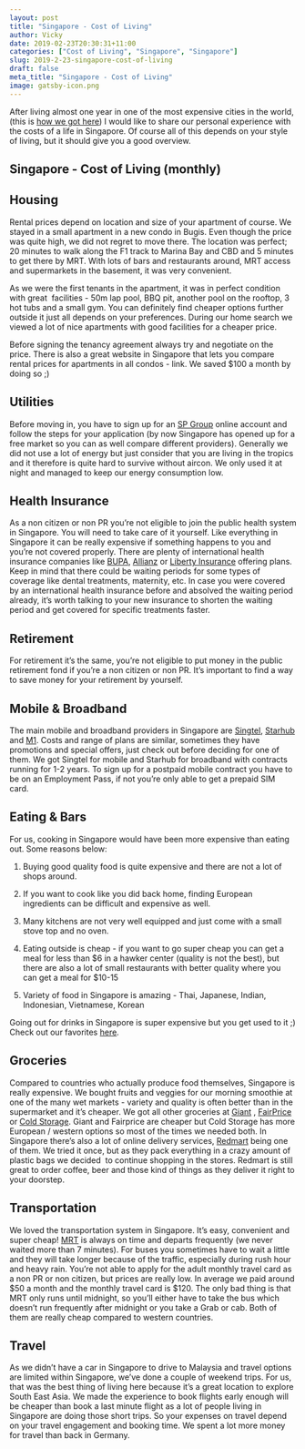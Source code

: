 ```yaml
---
layout: post
title: "Singapore - Cost of Living"
author: Vicky
date: 2019-02-23T20:30:31+11:00
categories: ["Cost of Living", "Singapore", "Singapore"]
slug: 2019-2-23-singapore-cost-of-living
draft: false
meta_title: "Singapore - Cost of Living"
image: gatsby-icon.png
---
```


After living almost one year in one of the most expensive cities in the world, (this is [how we got here](https://vickystrauf.com/home-1/2018/6/15/how-we-ended-up-in-singapore)) I would like to share our personal experience with the costs of a life in Singapore. Of course all of this depends on your style of living, but it should give you a good overview.

## Singapore - Cost of Living (monthly)

## Housing

Rental prices depend on location and size of your apartment of course. We stayed in a small apartment in a new condo in Bugis. Even though the price was quite high, we did not regret to move there. The location was perfect; 20 minutes to walk along the F1 track to Marina Bay and CBD and 5 minutes to get there by MRT. With lots of bars and restaurants around, MRT access and supermarkets in the basement, it was very convenient.

As we were the first tenants in the apartment, it was in perfect condition with great  facilities - 50m lap pool, BBQ pit, another pool on the rooftop, 3 hot tubs and a small gym. You can definitely find cheaper options further outside it just all depends on your preferences. During our home search we viewed a lot of nice apartments with good facilities for a cheaper price.

Before signing the tenancy agreement always try and negotiate on the price. There is also a great website in Singapore that lets you compare rental prices for apartments in all condos - link. We saved $100 a month by doing so ;)

## Utilities

Before moving in, you have to sign up for an [SP Group](https://services.spservices.sg/#/openAccount) online account and follow the steps for your application (by now Singapore has opened up for a free market so you can as well compare different providers). Generally we did not use a lot of energy but just consider that you are living in the tropics and it therefore is quite hard to survive without aircon. We only used it at night and managed to keep our energy consumption low.

## Health Insurance

As a non citizen or non PR you’re not eligible to join the public health system in Singapore. You will need to take care of it yourself. Like everything in Singapore it can be really expensive if something happens to you and you’re not covered properly. There are plenty of international health insurance companies like [BUPA](https://www.bupa.com/), [Allianz](https://www.allianzworldwidecare.com/en/) or [Liberty Insurance](https://www.libertyinsurance.com.sg/) offering plans. Keep in mind that there could be waiting periods for some types of coverage like dental treatments, maternity, etc. In case you were covered by an international health insurance before and absolved the waiting period already, it’s worth talking to your new insurance to shorten the waiting period and get covered for specific treatments faster.

## Retirement

For retirement it’s the same, you’re not eligible to put money in the public retirement fond if you’re a non citizen or non PR. It’s important to find a way to save money for your retirement by yourself.

## Mobile & Broadband

The main mobile and broadband providers in Singapore are [Singtel](https://www.singtel.com/), [Starhub](https://www.starhub.com/personal.html) and [M1](https://www.m1.com.sg/home). Costs and range of plans are similar, sometimes they have promotions and special offers, just check out before deciding for one of them. We got Singtel for mobile and Starhub for broadband with contracts running for 1-2 years. To sign up for a postpaid mobile contract you have to be on an Employment Pass, if not you’re only able to get a prepaid SIM card.

## Eating & Bars

For us, cooking in Singapore would have been more expensive than eating out. Some reasons below:

1.  Buying good quality food is quite expensive and there are not a lot of shops around.
    
2.  If you want to cook like you did back home, finding European ingredients can be difficult and expensive as well.
    
3.  Many kitchens are not very well equipped and just come with a small stove top and no oven.
    
4.  Eating outside is cheap - if you want to go super cheap you can get a meal for less than $6 in a hawker center (quality is not the best), but there are also a lot of small restaurants with better quality where you can get a meal for $10-15
    
5.  Variety of food in Singapore is amazing - Thai, Japanese, Indian, Indonesian, Vietnamese, Korean
    

Going out for drinks in Singapore is super expensive but you get used to it ;) Check out our favorites [here](https://vickystrauf.com/home-1/favoritebars).

## Groceries

Compared to countries who actually produce food themselves, Singapore is really expensive. We bought fruits and veggies for our morning smoothie at one of the many wet markets - variety and quality is often better than in the supermarket and it’s cheaper. We got all other groceries at [Giant](https://giant.sg/) , [FairPrice](https://www.fairprice.com.sg/) or [Cold Storage](https://coldstorage.com.sg/). Giant and Fairprice are cheaper but Cold Storage has more European / western options so most of the times we needed both. In Singapore there’s also a lot of online delivery services, [Redmart](https://redmart.com/) being one of them. We tried it once, but as they pack everything in a crazy amount of plastic bags we decided  to continue shopping in the stores. Redmart is still great to order coffee, beer and those kind of things as they deliver it right to your doorstep.

## Transportation

We loved the transportation system in Singapore. It’s easy, convenient and super cheap! [MRT](http://www.smrt.com.sg/) is always on time and departs frequently (we never waited more than 7 minutes). For buses you sometimes have to wait a little and they will take longer because of the traffic, especially during rush hour and heavy rain. You’re not able to apply for the adult monthly travel card as a non PR or non citizen, but prices are really low. In average we paid around $50 a month and the monthly travel card is $120. The only bad thing is that MRT only runs until midnight, so you’ll either have to take the bus which doesn’t run frequently after midnight or you take a Grab or cab. Both of them are really cheap compared to western countries.

## Travel

As we didn’t have a car in Singapore to drive to Malaysia and travel options are limited within Singapore, we’ve done a couple of weekend trips. For us, that was the best thing of living here because it’s a great location to explore South East Asia. We made the experience to book flights early enough will be cheaper than book a last minute flight as a lot of people living in Singapore are doing those short trips. So your expenses on travel depend on your travel engagement and booking time. We spent a lot more money for travel than back in Germany.
